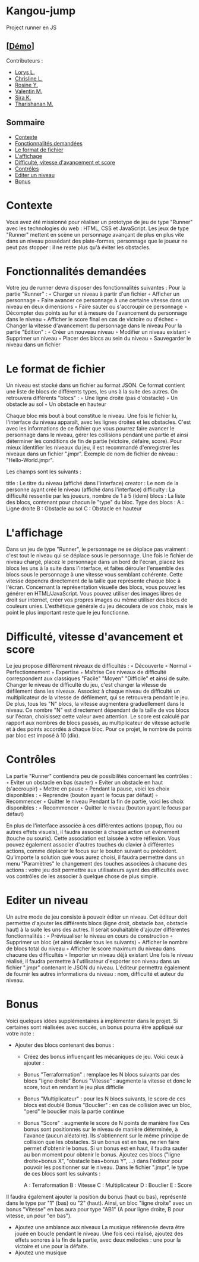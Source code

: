 # Kangou-jump
Project runner en JS

<h2>[<a href="linelinlove.github.io/kangoo-runner/">Démo</a>]</h2>

Contributeurs : 
<ul>
  <li><a href="https://github.com/OrBital1650">Lorys L.</a></li>
  <li><a href="https://github.com/LinelinLove">Chrisline L.</a></li>
  <li><a href="https://github.com/Myakii">Rosine Y.</a></li>
  <li><a href="https://github.com/ValentinMachefaux">Valentin M.</a></li>
  <li><a href="https://github.com/siraKLG">Sira K.</a></li>
  <li><a href="https://github.com/ImThari">Tharishanan M.</a></li>
</ul>

## Sommaire

- [Contexte](#contexte)
- [Fonctionnalités demandées](#fonctionnalités-demandées)
- [Le format de fichier](#le-format-de-fichier)
- [L'affichage](#laffichage)
- [Difficulté, vitesse d'avancement et score](#difficulté-vitesse-davancement-et-score)
- [Contrôles](#contrôles)
- [Editer un niveau](#editer-un-niveau)
- [Bonus](#bonus)

# Contexte

Vous avez été missionné pour réaliser un prototype de jeu de type "Runner" avec les technologies du web : HTML, CSS et JavaScript.
Les jeux de type "Runner" mettent en scène un personnage avançant de plus en plus vite dans un niveau possédant des plate-formes, personnage que le joueur ne peut pas stopper : il ne reste plus qu'à éviter les obstacles.

# Fonctionnalités demandées

Votre jeu de runner devra disposer des fonctionnalités suivantes :
Pour la partie "Runner" :
◦ Charger un niveau à partir d'un fichier
◦ Afficher un personnage
◦ Faire avancer ce personnage à une certaine vitesse dans un niveau en deux dimensions
◦ Faire sauter ou s'accroupir ce personnage
◦ Décompter des points au fur et à mesure de l'avancement du personnage dans le niveau
◦ Afficher le score final en cas de victoire ou d'échec
◦ Changer la vitesse d'avancement du personnage dans le niveau
Pour la partie "Edition" :
◦ Créer un nouveau niveau
◦ Modifier un niveau existant
◦ Supprimer un niveau
◦ Placer des blocs au sein du niveau
◦ Sauvegarder le niveau dans un fichier

# Le format de fichier

Un niveau est stocké dans un fichier au format JSON. Ce format contient une liste de blocs de différents types, les uns à la suite des autres.
On retrouvera différents "blocs" :
◦ Une ligne droite (pas d'obstacle)
◦ Un obstacle au sol
◦ Un obstacle en hauteur

Chaque bloc mis bout à bout constitue le niveau. Une fois le fichier lu, l'interface du niveau apparaît, avec les lignes droites et les obstacles. C'est avec les informations de ce fichier que vous pourrez faire avancer le personnage dans le niveau, gérer les collisions pendant une partie et ainsi déterminer les conditions de fin de partie (victoire, défaire, score).
Pour mieux identifier les niveaux du jeu, il est recommandé d'enregistrer les niveaux dans un fichier ".jmpr". Exemple de nom de fichier de niveau : "Hello-World.jmpr".

Les champs sont les suivants :

title : Le titre du niveau (affiché dans l'interface)
creator : Le nom de la personne ayant créé le niveau (affiché dans l'interface)
difficulty : La difficulté ressentie par les joueurs, nombre de 1 à 5 (idem)
blocs : La liste des blocs, contenant pour chacun le "type" du bloc.
Type des blocs :
A : Ligne droite
B : Obstacle au sol
C : Obstacle en hauteur

# L'affichage

Dans un jeu de type "Runner", le personnage ne se déplace pas vraiment : c'est tout le niveau qui se déplace sous le personnage. Une fois le fichier de niveau chargé, placez le personnage dans un bord de l'écran, placez les blocs les uns à la suite dans l'interface, et faites dérouler l'ensemble des blocs sous le personnage à une vitesse vous semblant cohérente. Cette vitesse dépendra directement de la taille que représente chaque bloc à l'écran.
Concernant la représentation visuelle des blocs, vous pouvez les générer en HTML/JavaScript. Vous pouvez utiliser des images libres de droit sur internet, créer vos propres images ou même utiliser des blocs de couleurs unies. L'esthétique générale du jeu découlera de vos choix, mais le point le plus important reste que le jeu fonctionne.

# Difficulté, vitesse d'avancement et score

Le jeu propose différement niveaux de difficultés :
◦ Découverte
◦ Normal
◦ Perfectionnement
◦ Expertise
◦ Maîtrise
Ces niveaux de difficulté correspondent aux classiques "Facile" "Moyen" "Difficile" et ainsi de suite. Changer le niveau de difficulté du jeu, c'est changer la vitesse de défilement dans les niveaux. Associez à chaque niveau de difficulté un multiplicateur de la vitesse de défilement, qui se retrouvera pendant le jeu.
De plus, tous les "N" blocs, la vitesse augmentera graduellement dans le niveau. Ce nombre "N" est directement dépendant de la taille de vos blocs sur l'écran, choisissez cette valeur avec attention.
Le score est calculé par rapport aux nombres de blocs passés, au multiplicateur de vitesse actuelle et à des points accordés à chaque bloc. Pour ce projet, le nombre de points par bloc est imposé à 10 (dix).

# Contrôles

La partie "Runner" contiendra peu de possibilités concernant les contrôles :
◦ Eviter un obstacle en bas (sauter)
◦ Eviter un obstacle en haut (s'accroupir)
◦ Mettre en pause
◦ Pendant la pause, voici les choix disponibles :
◦ Reprendre (bouton ayant le focus par défaut)
◦ Recommencer
◦ Quitter le niveau
Pendant la fin de partie, voici les choix disponibles :
◦ Recommencer
◦ Quitter le niveau (bouton ayant le focus par défaut)

En plus de l'interface associée à ces différentes actions (popup, flou ou autres effets visuels), il faudra associer à chaque action un événement (touche ou souris). Cette association est laissée à votre réflexion. Vous pouvez également associer d'autres touches du clavier à différentes actions, comme déplacer le focus sur le bouton suivant ou précédent.
Qu'importe la solution que vous aurez choisi, il faudra permettre dans un menu "Paramètres" le changement des touches associées à chacune des actions : votre jeu doit permettre aux utilisateurs ayant des difficultés avec vos contrôles de les associer à quelque chose de plus simple.

# Editer un niveau

Un autre mode de jeu consiste à pouvoir éditer un niveau. Cet éditeur doit permettre d'ajouter les différents blocs (ligne droit, obstacle bas, obstacle haut) à la suite les uns des autres. Il serait souhaitable d'ajouter différentes fonctionnalités :
◦ Prévisualiser le niveau en cours de construction
◦ Supprimer un bloc (et ainsi décaler tous les suivants)
◦ Afficher le nombre de blocs total du niveau
◦ Afficher le score maximum du niveau dans chacune des difficultés
◦ Importer un niveau déjà existant
Une fois le niveau réalisé, il faudra permettre à l'utilisateur d'exporter son niveau dans un fichier ".jmpr" contenant le JSON du niveau.
L'éditeur permettra également de fournir les autres informations du niveau : nom, difficulté et auteur du niveau.

# Bonus

Voici quelques idées supplémentaires à implémenter dans le projet. Si certaines sont réalisées avec succès, un bonus pourra être appliqué sur votre note :

- Ajouter des blocs contenant des bonus :
  - Créez des bonus influençant les mécaniques de jeu. Voici ceux à ajouter :
  - Bonus "Terraformation" : remplace les N blocs suivants par des blocs "ligne droite" Bonus "Vitesse" : augmente la vitesse et donc le score, tout en rendant le jeu plus difficile
  - Bonus "Multiplicateur" : pour les N blocs suivants, le score de ces blocs est doublé Bonus "Bouclier" : en cas de collision avec un bloc, "perd" le bouclier mais la partie continue
  - Bonus "Score" : augmente le score de N points de manière fixe Ces bonus sont positionnés sur le niveau de manière déterminée, à l'avance (aucun aléatoire). Ils s'obtiennent sur le même principe de collision que les obstacles. Si un bonus est en bas, ne rien faire permet d'obtenir le bonus. Si un bonus est en haut, il faudra sauter au bon moment pour obtenir le bonus.
  Ajoutez ces blocs ("ligne droite+bonus X", "obstacle bas+bonus Y", ...) dans l'éditeur pour pouvoir les positionner sur le niveau. Dans le fichier ".jmpr", le type de ces blocs sont les suivants :

    A : Terraformation
    B : Vitesse
    C : Multiplicateur
    D : Bouclier
    E : Score
  
Il faudra également ajouter la position du bonus (haut ou bas), représenté dans le type par "1" (bas) ou "2" (haut). Ainsi, un bloc "ligne droite" avec un bonus "Vitesse" en bas aura pour type "AB1" (A pour ligne droite, B pour vitesse, un pour "en bas").
- Ajoutez une ambiance aux niveaux
La musique référencée devra être jouée en boucle pendant le niveau.
Une fois ceci réalisé, ajoutez des effets sonores à la fin de la partie, avec deux mélodies : une pour la victoire et une pour la défaite.
- Ajoutez une musique
